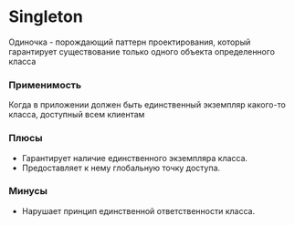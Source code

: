 
# Singleton

Одиночка - порождающий паттерн проектирования, который гарантирует существование только одного объекта определенного класса

### Применимость

Когда в приложении должен быть единственный экземпляр какого-то класса, доступный всем клиентам

### Плюсы

- Гарантирует наличие единственного экземпляра класса.
- Предоставляет к нему глобальную точку доступа.

### Минусы

- Нарушает принцип единственной ответственности класса.

